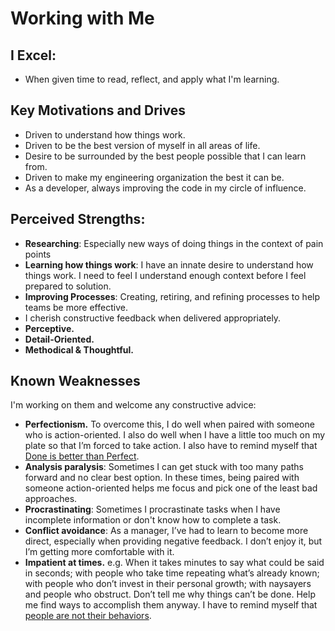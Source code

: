 # Working with Me

## I Excel:

- When given time to read, reflect, and apply what I'm learning.

## Key Motivations and Drives

- Driven to understand how things work.
- Driven to be the best version of myself in all areas of life.
- Desire to be surrounded by the best people possible that I can learn from.
- Driven to make my engineering organization the best it can be.
- As a developer, always improving the code in my circle of influence.

## Perceived Strengths:

- **Researching**: Especially new ways of doing things in the context of pain points
- **Learning how things work**: I have an innate desire to understand how things work. I need to feel I understand enough context before I feel prepared to solution.
- **Improving Processes**: Creating, retiring, and refining processes to help teams be more effective.
- I cherish constructive feedback when delivered appropriately.
- **Perceptive.**
- **Detail-Oriented.**
- **Methodical & Thoughtful.**

## Known Weaknesses

I'm working on them and welcome any constructive advice:

- **Perfectionism.** To overcome this, I do well when paired with someone who is action-oriented. I also do well when I have a little too much on my plate so that I’m forced to take action. I also have to remind myself that [Done is better than Perfect](/docs/principles/done-is-better-than-perfect.md).
- **Analysis paralysis**: Sometimes I can get stuck with too many paths forward and no clear best option. In these times, being paired with someone action-oriented helps me focus and pick one of the least bad approaches.
- **Procrastinating**: Sometimes I procrastinate tasks when I have incomplete information or don't know how to complete a task.
- **Conflict avoidance**: As a manager, I’ve had to learn to become more direct, especially when providing negative feedback. I don’t enjoy it, but I’m getting more comfortable with it.
- **Impatient at times.** e.g. When it takes minutes to say what could be said in seconds; with people who take time repeating what’s already known; with people who don’t invest in their personal growth; with naysayers and people who obstruct. Don’t tell me why things can’t be done. Help me find ways to accomplish them anyway. I have to remind myself that [people are not their behaviors](/docs/principles/people-are-not-their-behaviors).

